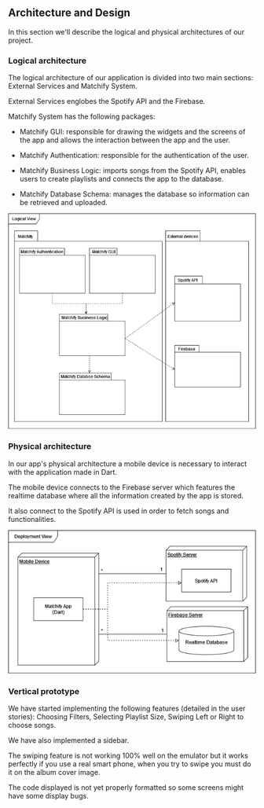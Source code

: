 
## Architecture and Design
In this section we'll describe the logical and physical architectures of our project.

### Logical architecture

The logical architecture of our application is divided into two main sections: External Services and Matchify System.

External Services englobes the Spotify API and the Firebase.

Matchify System has the following packages:

* Matchify GUI: responsible for drawing the widgets and the screens of the app and allows the interaction between the app and the user.

* Matchify Authentication: responsible for the authentication of the user.
  
* Matchify Business Logic: imports songs from the Spotify API, enables users to create playlists and connects the app to the database.

* Matchify Database Schema: manages the database so information can be retrieved and uploaded.

 <p align="center" justify="center">
  <img src="/images/logical_architecture.png"/>
</p>

### Physical architecture

In our app's physical architecture a mobile device is necessary
to interact with the application made in Dart.

The mobile device connects to the Firebase server
which features the realtime database where all the information created by
the app is stored.

It also connect to the Spotify API is used in order to fetch songs and functionalities.

 <p align="center" justify="center">
  <img src="/images/physical_architecture.png"/>
</p>


### Vertical prototype

We have started implementing the following features (detailed in the user stories): Choosing Filters, Selecting Playlist Size, Swiping Left or Right to choose songs.

We have also implemented a sidebar.

The swiping feature is not working 100% well on the emulator but it works perfectly if you use a real smart phone, when you try to swipe you must do it on the album cover image.

The code displayed is not yet properly formatted so some screens might have some display bugs.


